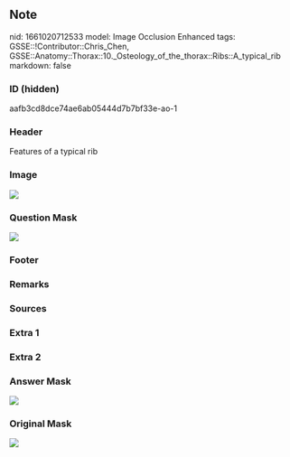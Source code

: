 ## Note
nid: 1661020712533
model: Image Occlusion Enhanced
tags: GSSE::!Contributor::Chris_Chen, GSSE::Anatomy::Thorax::10._Osteology_of_the_thorax::Ribs::A_typical_rib
markdown: false

### ID (hidden)
aafb3cd8dce74ae6ab05444d7b7bf33e-ao-1

### Header
Features of a typical rib

### Image
<img src="tmpjj1lyl1k.png">

### Question Mask
<img src="aafb3cd8dce74ae6ab05444d7b7bf33e-ao-1-Q.svg">

### Footer


### Remarks


### Sources


### Extra 1


### Extra 2


### Answer Mask
<img src="aafb3cd8dce74ae6ab05444d7b7bf33e-ao-1-A.svg">

### Original Mask
<img src="aafb3cd8dce74ae6ab05444d7b7bf33e-ao-O.svg">
